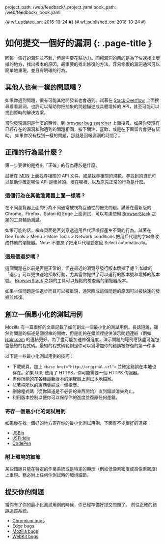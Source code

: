 project_path: /web/feedback/_project.yaml
book_path: /web/feedback/_book.yaml

{# wf_updated_on: 2016-10-24 #}
{# wf_published_on: 2016-10-24 #}

# 如何提交一個好的漏洞 {: .page-title }

回報一個好的漏洞並不難，但是需要花點功力。回報漏洞的目的是為了快速找出壞掉的地方，找出根本的原因，最重要的找出修復的方法。容易修復的漏洞通常可以簡單地重現，並且有明確的行為。


## 其他人也有一樣的問題嗎？

如果你遇到問題，很有可能其他開發者也會遇到。試著在 [Stack Overflow](http://stackoverflow.com/) 上面搜尋看看漏洞，也許可以幫助你把抽象的問題描述成具體壞掉的 API，甚至可能可以找到暫時的解決方案。

當你發現漏洞是什麼的時候，到 [browser bug searcher](/web/feedback/) 上面搜尋。如果你發現有已經存在的漏洞和你遇到的問題相同，按下關注、喜歡、或是在下面留言會更有幫助。
如果你沒有找到一樣的問題，那就是回報漏洞的時間了。

## 正確的行為是什麼？

第一步要做的是找出「正確」的行為應該是什麼。

試著在 [MDN](https://developer.mozilla.org/) 上面找尋相關的 API 文件，或是找尋相關的規範。尋找到的資訊可以幫助你確定哪個 API 是壞掉的、壞在哪裡、以及原先正常的行為是什麼。

### 這個行為在其他瀏覽器上面一樣嗎？

在不同瀏覽器上面的行為不同通常被視為互通性的優先問題。試著在最新版的 Chrome、Firefox、Safari 和 Edge 上面測試，可以考慮使用 [BrowserStack](https://www.browserstack.com/) 之類的工具輔助測試。

如果可能的話，檢查頁面是否刻意透過用戶代理嗅探產生不同的行為。試著在 Dev Tools > Menu > More Tools > Network conditions 把用戶代理的字串修改成其他的瀏覽器。Note: 不要忘了把用戶代理設定回 Select automatically。


### 這是個退步嗎？

這個問題在以前是否是正常的，但在最近的瀏覽器發行版本壞掉了呢？
如此的「退步」可以更快速地採取行動，尤其當你提供了可以運行的版本號和壞掉的版本號。
[BrowserStack](https://www.browserstack.com/) 之類的工具可以輕鬆的檢查舊的瀏覽器版本。

如果一個問題是個退步而且可以被重現，通常照成這個問題的原因可以被快速的發掘並修復。

## 創立一個最小化的測試用例

Mozilla 有一篇很好的文章記載了如何創立一個最小化的測試用例。長話短說，雖然對問題的描述是個很棒的開始，但是能夠在錯誤裡提供演示問題連結（例如 [jsbin.com](https://jsbin.com/) 的連結更好。為了盡可能加速修復進度，演示問題的範例應該盡可能包含最短的程式碼。最短的程式碼範例是你可以爲增加你的錯誤被修復的第一件事

以下是一些最小化測試用例的技巧：

* 下載網頁，加上 `<base href="http://original.url">` 並確定錯誤在本地也存在。如果 URL 使用了 HTTPS，你可能需要一個 HTTPS 伺服器。
* 盡你所能的在各種最新版本的瀏覽器上測試本地檔案。
* 試著把所以的東西集結成一個檔案。
* 刪除程式碼（從你知道是不必要的東西開始）直到錯誤消失為止。
* 利用版本控制以便你可以保存你的進度並復原任何差錯。


### 寄存一個最小化的測試用例

如果你在找一個好的地方寄存你的最小化測試用例，下面有不少很好的選擇：

* [JSBin](https://jsbin.com)
* [JSFiddle](https://jsfiddle.net)
* [CodePen](https://codepen.io)

### 附上環境的細節

某些錯誤只能在特定的作業系統或是特定的顯示（例如低像素密度或高像素密度）上重現。務必附上任何你測試時的環境細節。

## 提交你的問題

當你有了你的最小化測試用例的時候，你已經準備好提交問題了。
前往正確的錯誤追蹤系統。

* [Chromium bugs](https://crbug.com)
* [Edge bugs](https://developer.microsoft.com/en-us/microsoft-edge/platform/issues/)
* [Mozilla bugs](https://bugzilla.mozilla.org/)
* [WebKit bugs](https://bugs.webkit.org/)
